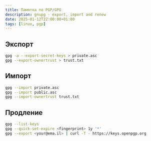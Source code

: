 ```yaml
---
title: Памятка по PGP/GPG
description: gnupg - export, import and renew
date: 2025-01-12T22:00:00+01:00
tags: [linux, pgp]
---
```

## Экспорт

```bash
gpg -a --export-secret-keys > private.asc
gpg --export-ownertrust > trust.txt
```

## Импорт

```bash
gpg --import private.asc
gpg --import public.asc
gpg --import-ownertrust trust.txt
```

## Продление

```bash
gpg --list-keys
gpg --quick-set-expire <fingerprint> 1y '*'
gpg --export <your@ema.il> | curl -T - https://keys.openpgp.org
```
